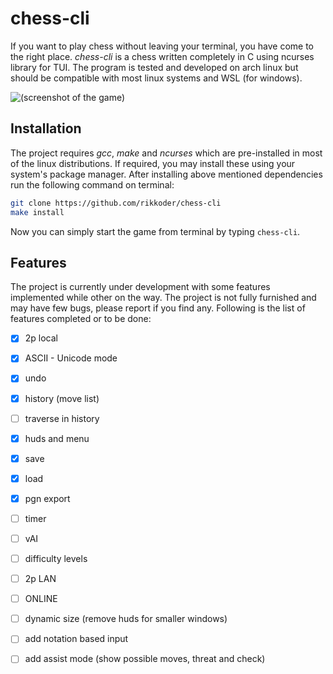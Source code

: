 ﻿# chess-cli

If you want to play chess without leaving your terminal, you have come to the right place. *chess-cli* is a chess written completely in C using ncurses library for TUI. The program is tested and developed on arch linux but should be compatible with most linux systems and WSL (for windows).

![(screenshot of the game)](https://drive.google.com/uc?export=view&id=1pw5RNw0P2PyW4wOKw39KNQ3ZzHWv5ARx)

## Installation

The project requires *gcc*, *make* and *ncurses* which are pre-installed in most of the linux distributions. If required, you may install these using your system's package manager.
After installing above mentioned dependencies run the following command on terminal:
```bash
git clone https://github.com/rikkoder/chess-cli
make install
```
Now you can simply start the game from terminal by typing `chess-cli`.

## Features
The project is currently under development with some features implemented while other on the way. The project is not fully furnished and may have few bugs, please report if you find any. Following is the list of features completed or to be done:
- [x] 2p local
- [x] ASCII - Unicode mode
- [x] undo
- [x] history (move list)
- [ ] traverse in history
- [x] huds and menu
- [x] save
- [x] load
- [x] pgn export
- [ ] timer
- [ ] vAI
- [ ] difficulty levels
- [ ] 2p LAN
- [ ] ONLINE
- [ ] dynamic size (remove huds for smaller windows)
- [ ] add notation based input
- [ ] add assist mode (show possible moves, threat and check)

